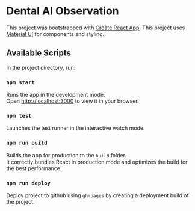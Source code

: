 # Dental AI Observation

This project was bootstrapped with [Create React App](https://github.com/facebook/create-react-app). This project uses [Material UI](https://mui.com/material-ui/getting-started/) for components and styling.

## Available Scripts

In the project directory, run:

### `npm start`

Runs the app in the development mode.\
Open [http://localhost:3000](http://localhost:3000) to view it in your browser.

### `npm test`

Launches the test runner in the interactive watch mode.

### `npm run build`

Builds the app for production to the `build` folder.\
It correctly bundles React in production mode and optimizes the build for the best performance.

### `npm run deploy`

Deploy project to github using `gh-pages` by creating a deployment build of the project.